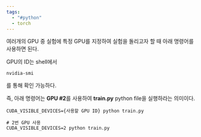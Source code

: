 ```yaml
---
tags:
  - "#python"
  - torch
---
```

여러개의 GPU 중 실험에 특정 GPU를 지정하여 실험을 돌리고자 할 때 아래 명령어를 사용하면 된다. 

GPU의 ID는 shell에서 
```shell
nvidia-smi
```
를 통해 확인 가능하다. 

즉, 아래 명령어는 **GPU #2**를 사용하여 **train.py** python file을 실행하라는 의미이다.
```shell
CUDA_VISIBLE_DEVICES={사용할 GPU ID} python train.py

# 2번 GPU 사용
CUDA_VISIBLE_DEVICES=2 python train.py
```